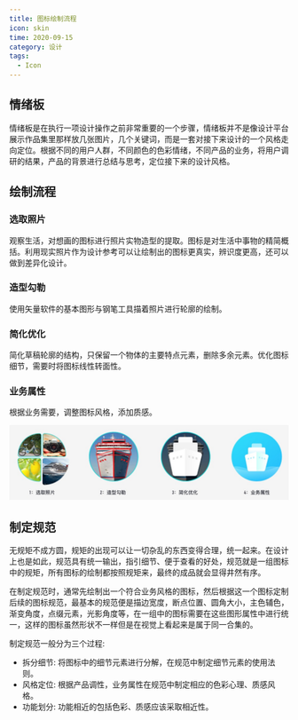 ```yaml
---
title: 图标绘制流程
icon: skin
time: 2020-09-15
category: 设计
tags:
  - Icon
---
```


## 情绪板

情绪板是在执行一项设计操作之前非常重要的一个步骤，情绪板并不是像设计平台展示作品集里那样放几张图片，几个关键词，而是一套对接下来设计的一个风格走向定位。根据不同的用户人群，不同颜色的色彩情绪，不同产品的业务，将用户调研的结果，产品的背景进行总结与思考，定位接下来的设计风格。

## 绘制流程

### 选取照片

观察生活，对想画的图标进行照片实物造型的提取。图标是对生活中事物的精简概括。利用现实照片作为设计参考可以让绘制出的图标更真实，辨识度更高，还可以做到差异化设计。

### 造型勾勒

使用矢量软件的基本图形与钢笔工具描着照片进行轮廓的绘制。

### 简化优化

简化草稿轮廓的结构，只保留一个物体的主要特点元素，删除多余元素。优化图标细节，需要时将图标线性转面性。

### 业务属性

根据业务需要，调整图标风格，添加质感。

![图标制作流程](./assets/design-step.jpg)

## 制定规范

无规矩不成方圆，规矩的出现可以让一切杂乱的东西变得合理，统一起来。在设计上也是如此，规范具有统一输出，指引细节、便于查看的好处，规范就是一组图标中的规矩，所有图标的绘制都按照规矩来，最终的成品就会显得井然有序。

在制定规范时，通常先绘制出一个符合业务风格的图标，然后根据这一个图标定制后续的图标规范，最基本的规范便是描边宽度，断点位置、圆角大小，主色辅色，渐变角度，点缀元素，光影角度等，在一组中的图标需要在这些图形属性中进行统一，这样的图标虽然形状不一样但是在视觉上看起来是属于同一合集的。

制定规范一般分为三个过程:

- 拆分细节: 将图标中的细节元素进行分解，在规范中制定细节元素的使用法则。
- 风格定位: 根据产品调性，业务属性在规范中制定相应的色彩心理、质感风格。
- 功能划分: 功能相近的包括色彩、质感应该采取相近性。
